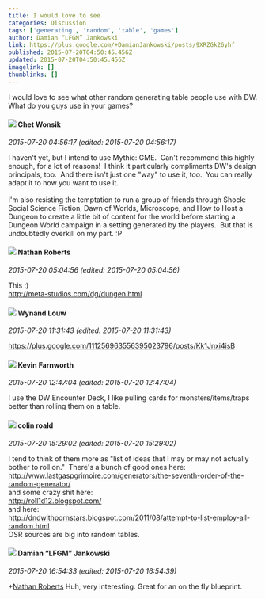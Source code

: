 ```yaml
---
title: I would love to see
categories: Discussion
tags: ['generating', 'random', 'table', 'games']
author: Damian “LFGM” Jankowski
link: https://plus.google.com/+DamianJankowski/posts/9XRZGk26yhf
published: 2015-07-20T04:50:45.456Z
updated: 2015-07-20T04:50:45.456Z
imagelink: []
thumblinks: []
---
```


I would love to see what other random generating table people use with DW. What do you guys use in your games?
<div id='comment z12bdngqsnjww1ytm235jnmqfkmbs53yc04'>
  <h4><img src='{{site.baseurl}}//images/avatars/117446610296877234168_photo.jpg'> Chet Wonsik</h4>
      <p><cite>2015-07-20 04:56:17 (edited: 2015-07-20 04:56:17)</cite></p>
        <p>I haven&#39;t yet, but I intend to use Mythic: GME.  Can&#39;t recommend this highly enough, for a lot of reasons!  I think it particularly compliments DW&#39;s design principals, too.  And there isn&#39;t just one &quot;way&quot; to use it, too.  You can really adapt it to how you want to use it.<br /><br />I&#39;m also resisting the temptation to run a group of friends through Shock: Social Science Fiction, Dawn of Worlds, Microscope, and How to Host a Dungeon to create a little bit of content for the world before starting a Dungeon World campaign in a setting generated by the players.  But that is undoubtedly overkill on my part. :P</p>
</div>
        

<div id='comment z12bdngqsnjww1ytm235jnmqfkmbs53yc04'>
  <h4><img src='{{site.baseurl}}//images/avatars/117646243340764868749_photo.jpg'> Nathan Roberts</h4>
      <p><cite>2015-07-20 05:04:56 (edited: 2015-07-20 05:04:56)</cite></p>
        <p>This :)<br /><a href="http://meta-studios.com/dg/dungen.html" class="ot-anchor">http://meta-studios.com/dg/dungen.html</a></p>
</div>
        

<div id='comment z12bdngqsnjww1ytm235jnmqfkmbs53yc04'>
  <h4><img src='{{site.baseurl}}//images/avatars/111256963556395023796_photo.jpg'> Wynand Louw</h4>
      <p><cite>2015-07-20 11:31:43 (edited: 2015-07-20 11:31:43)</cite></p>
        <p><a href="https://plus.google.com/111256963556395023796/posts/Kk1Jnxi4isB" class="ot-anchor">https://plus.google.com/111256963556395023796/posts/Kk1Jnxi4isB</a></p>
</div>
        

<div id='comment z12bdngqsnjww1ytm235jnmqfkmbs53yc04'>
  <h4><img src='{{site.baseurl}}//images/avatars/113151532037528734057_photo.jpg'> Kevin Farnworth</h4>
      <p><cite>2015-07-20 12:47:04 (edited: 2015-07-20 12:47:04)</cite></p>
        <p>I use the DW Encounter Deck, I like pulling cards for monsters/items/traps better than rolling them on a table.</p>
</div>
        

<div id='comment z12bdngqsnjww1ytm235jnmqfkmbs53yc04'>
  <h4><img src='{{site.baseurl}}//images/avatars/112202482806363015700_photo.jpg'> colin roald</h4>
      <p><cite>2015-07-20 15:29:02 (edited: 2015-07-20 15:29:02)</cite></p>
        <p>I tend to think of them more as &quot;list of ideas that I may or may not actually bother to roll on.&quot;  There&#39;s a bunch of good ones here:<br /><a href="http://www.lastgaspgrimoire.com/generators/the-seventh-order-of-the-random-generator/" class="ot-anchor">http://www.lastgaspgrimoire.com/generators/the-seventh-order-of-the-random-generator/</a><br />and some crazy shit here:<br /><a href="http://roll1d12.blogspot.com/" class="ot-anchor">http://roll1d12.blogspot.com/</a><br />and here:<br /><a href="http://dndwithpornstars.blogspot.com/2011/08/attempt-to-list-employ-all-random.html" class="ot-anchor">http://dndwithpornstars.blogspot.com/2011/08/attempt-to-list-employ-all-random.html</a><br />OSR sources are big into random tables.</p>
</div>
        

<div id='comment z12bdngqsnjww1ytm235jnmqfkmbs53yc04'>
  <h4><img src='{{site.baseurl}}//images/avatars/100476170927206311405_photo.jpg'> Damian “LFGM” Jankowski</h4>
      <p><cite>2015-07-20 16:54:33 (edited: 2015-07-20 16:54:39)</cite></p>
        <p><span class="proflinkWrapper"><span class="proflinkPrefix">+</span><a class="proflink" href="https://plus.google.com/117646243340764868749" oid="117646243340764868749">Nathan Roberts</a></span> Huh, very interesting. Great for an on the fly blueprint.</p>
</div>
        